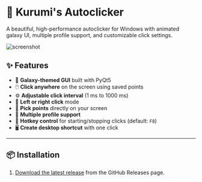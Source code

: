 # 🌌 Kurumi's Autoclicker

A beautiful, high-performance autoclicker for Windows with animated galaxy UI, multiple profile support, and customizable click settings.

![screenshot](https://imgur.com/b4c8SL1.png) <!-- Optional image -->

## ✨ Features

- 🎨 **Galaxy-themed GUI** built with PyQt5
- 🖱️ **Click anywhere** on the screen using saved points
- ⚙️ **Adjustable click interval** (1 ms to 1000 ms)
- 🔁 **Left or right click** mode
- 🎯 **Pick points** directly on your screen
- 🔄 **Multiple profile support**
- 🧠 **Hotkey control** for starting/stopping clicks (default: `F8`)
- 🖥️ **Create desktop shortcut** with one click

---

## 📦 Installation

1. [Download the latest release](https://github.com/Kurumi-fan/Kurumi-s-autoclicker/releases) from the GitHub Releases page.

